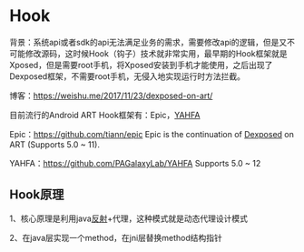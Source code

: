 # Hook

背景：系统api或者sdk的api无法满足业务的需求，需要修改api的逻辑，但是又不可能修改源码，这时候Hook（钩子）技术就非常实用，最早期的Hook框架就是Xposed，但是需要root手机，将Xposed安装到手机才能使用，之后出现了Dexposed框架，不需要root手机，无侵入地实现运行时方法拦截。

博客：https://weishu.me/2017/11/23/dexposed-on-art/

目前流行的Android ART Hook框架有：Epic，[YAHFA](http://rk700.github.io/2017/03/30/YAHFA-introduction/)

Epic：https://github.com/tiann/epic  Epic is the continuation of [Dexposed](https://github.com/alibaba/dexposed) on ART (Supports 5.0 ~ 11).

YAHFA：https://github.com/PAGalaxyLab/YAHFA  Supports 5.0 ~ 12



## Hook原理

1、核心原理是利用java[反射](https://so.csdn.net/so/search?q=反射&spm=1001.2101.3001.7020)+代理，这种模式就是动态代理设计模式

2、在java层实现一个method，在jni层替换method结构指针
